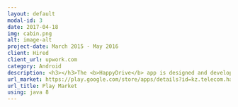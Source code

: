 ```yaml
---
layout: default
modal-id: 3
date: 2017-04-18
img: cabin.png
alt: image-alt
project-date: March 2015 - May 2016
client: Hired
client_url: upwork.com
category: Android
description: <h3></h3>The <b>HappyDrive</b> app is designed and developed for small and medium size business CEOs. They use this to save and then share their contact details using Photo/Video or NFC with QR code. A user typically saves his email, phone numbers and media content. He also able to browse other business cards and like/comment them.
url_market: https://play.google.com/store/apps/details?id=kz.telecom.happydrive
url_title: Play Market
using: java 8
---
```

